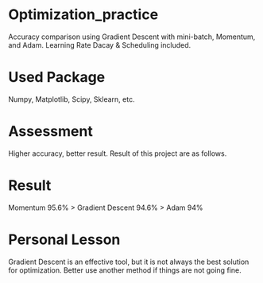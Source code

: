 # Optimization_practice
Accuracy comparison using Gradient Descent with mini-batch, Momentum, and Adam.
Learning Rate Dacay & Scheduling included. 

# Used Package
Numpy, Matplotlib, Scipy, Sklearn, etc.

# Assessment
Higher accuracy, better result.
Result of this project are as follows.

# Result
Momentum 95.6% > Gradient Descent 94.6% > Adam 94%

# Personal Lesson
Gradient Descent is an effective tool, but it is not always the best solution for optimization. 
Better use another method if things are not going fine.
